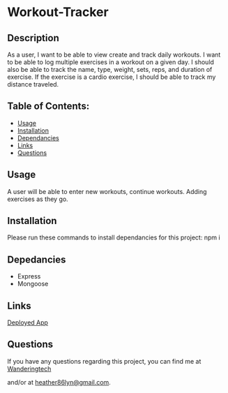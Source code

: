 # Workout-Tracker

## Description

As a user, I want to be able to view create and track daily workouts. I want to be able to log multiple exercises in a workout on a given day. I should also be able to track the name, type, weight, sets, reps, and duration of exercise. If the exercise is a cardio exercise, I should be able to track my distance traveled.

## Table of Contents:

* [Usage](#usage)
* [Installation](#installation)
* [Dependancies](#dependancies)
* [Links](#links)
* [Questions](#questions)


## Usage

A user will be able to enter new workouts, continue workouts. Adding exercises as they go.


## Installation

Please run these commands to install dependancies for this project: npm i

## Depedancies

* Express
* Mongoose

## Links

[Deployed App]()

## Questions

If you have any questions regarding this project, you can find me at [Wanderingtech](https://github.com/Wanderingtech) 

and/or at heather86lyn@gmail.com.